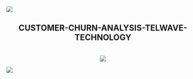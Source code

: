 <a href="https://www.youtube.com/watch?v=dQw4w9WgXcQ"><img src="https://user-images.githubusercontent.com/73097560/115834477-dbab4500-a447-11eb-908a-139a6edaec5c.gif"></a>

<div align= "center">
    <h2> CUSTOMER-CHURN-ANALYSIS-TELWAVE-TECHNOLOGY </h2><br>
</div>

<div align= "center">
    <img src="https://camo.githubusercontent.com/896b68c9d0df47c2c13475f29506cdab373599559d1e231e624c655f3d46eace/68747470733a2f2f7370656369616c732d696d616765732e666f72626573696d672e636f6d2f696d61676573657276652f3566316664363739633430343964376265633637346339322f39363078302e6769663f6669743d7363616c65">
</div>

<a href="https://www.youtube.com/watch?v=dQw4w9WgXcQ"><img src="https://user-images.githubusercontent.com/73097560/115834477-dbab4500-a447-11eb-908a-139a6edaec5c.gif"></a>
